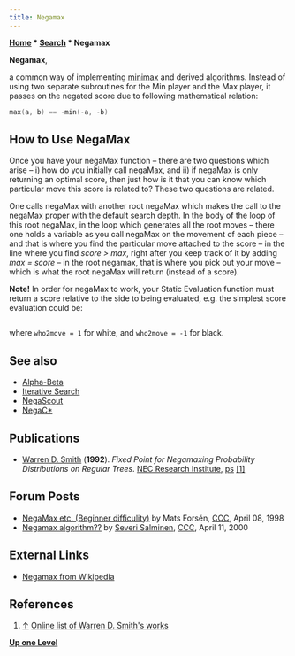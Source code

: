 ```yaml
---
title: Negamax
---
```

**[Home](Home "Home") \* [Search](Search "Search") \* Negamax**


**Negamax**,  

a common way of implementing [minimax](Minimax "Minimax") and derived algorithms. Instead of using two separate subroutines for the Min player and the Max player, it passes on the negated score due to following mathematical relation:




```C++
max(a, b) == -min(-a, -b)

```

## How to Use NegaMax


Once you have your negaMax function – there are two questions which arise – i) how do you initially call negaMax, and ii) if negaMax is only returning an optimal score, then just how is it that you can know which particular move this score is related to? These two questions are related.


One calls negaMax with another root negaMax which makes the call to the negaMax proper with the default search depth. In the body of the loop of this root negaMax, in the loop which generates all the root moves – there one holds a variable as you call negaMax on the movement of each piece – and that is where you find the particular move attached to the score – in the line where you find *score > max*, right after you keep track of it by adding *max = score* – in the root negamax, that is where you pick out your move – which is what the root negaMax will return (instead of a score).


**Note!** In order for negaMax to work, your Static Evaluation function must return a score relative to the side to being evaluated, e.g. the simplest score evaluation could be: 




```C++score = materialWeight * (numWhitePieces - numBlackPieces) * who2move 

```

where `who2move = 1` for white, and `who2move = -1` for black.



## See also


* [Alpha-Beta](Alpha-Beta "Alpha-Beta")
* [Iterative Search](Iterative_Search "Iterative Search")
* [NegaScout](NegaScout "NegaScout")
* [NegaC\*](NegaC* "NegaC*")


## Publications


* [Warren D. Smith](Warren_D._Smith "Warren D. Smith") (**1992**). *Fixed Point for Negamaxing Probability Distributions on Regular Trees*. [NEC Research Institute](https://en.wikipedia.org/wiki/NEC_Corporation_of_America), [ps](http://scorevoting.net/WarrenSmithPages/homepage/kuczma.ps) <a id="cite-note-1" href="#cite-ref-1">[1]</a>


## Forum Posts


* [NegaMax etc. (Beginner difficulity)](https://www.stmintz.com/ccc/index.php?id=16665) by Mats Forsén, [CCC](CCC "CCC"), April 08, 1998
* [Negamax algorithm??](https://www.stmintz.com/ccc/index.php?id=105506) by [Severi Salminen](Severi_Salminen "Severi Salminen"), [CCC](CCC "CCC"), April 11, 2000


## External Links


* [Negamax from Wikipedia](https://en.wikipedia.org/wiki/Negamax)


## References


1. <a id="cite-ref-1" href="#cite-note-1">↑</a> [Online list of Warren D. Smith's works](http://scorevoting.net/WarrenSmithPages/homepage/works.html)

**[Up one Level](Search "Search")**







 
